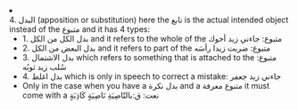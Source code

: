 <li class="col 39"><div class="nodecontent">4. البدل (apposition or substitution) here the تابع is the actual intended object instead of the متبوع and it has 4 types:</div>
	<ul class="subexp">
<li class="basic"><div class="nodecontent">1. بدل الكل من الكل and it refers to the whole of the متبوع: جاءني زيد أخوك</div></li>
<li class="basic"><div class="nodecontent">2. بدل البعض من الكل and it refers to part of the متبوع: ضربت زيدا رأسَه</div></li>
<li class="basic"><div class="nodecontent">3. بدل الاشتمال which refers to something that is attached to the متبوع: سُلب زيد ثوبُه</div></li>
<li class="basic"><div class="nodecontent">4. بدل اغلط which is only in speech to correct a mistake: جاءني زيد جعفر</div></li>
<li class="basic"><div class="nodecontent">Only in the case when you have a بدل نكرة and a متبوع معرفة it must come with a نعت: ق:بالنّاصِيَةِ نَاصِيَةٍ كَاذِبَةٍ</div></li></ul></li>
